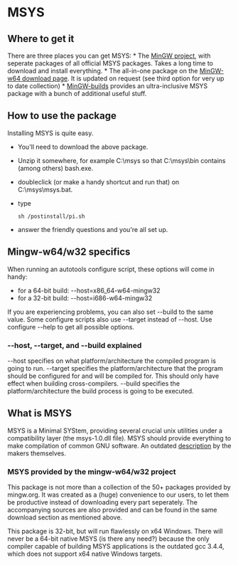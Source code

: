 # MSYS

## Where to get it

There are three places you can get MSYS: \* The [MinGW
project](https://sourceforge.net/projects/mingw/files/MSYS/), with
seperate packages of all official MSYS packages. Takes a long time to
download and install everything. \* The all-in-one package on the
[MinGW-w64 download
page](http://sourceforge.net/projects/mingw-w64/files/External%20binary%20packages%20%28Win64%20hosted%29/MSYS%20%2832-bit%29/).
It is updated on request (see third option for very up to date
collection) \*
[MinGW-builds](http://sourceforge.net/projects/mingwbuilds/files/external-binary-packages/)
provides an ultra-inclusive MSYS package with a bunch of additional
useful stuff.

## How to use the package

Installing MSYS is quite easy.

-   You'll need to download the above package.

-   Unzip it somewhere, for example C:\\msys so that C:\\msys\\bin
    contains (among others) bash.exe.

-   doubleclick (or make a handy shortcut and run that) on
    C:\\msys\\msys.bat.

-   type

        sh /postinstall/pi.sh

-   answer the friendly questions and you're all set up.

## Mingw-w64/w32 specifics

When running an autotools configure script, these options will come in
handy:

-   for a 64-bit build: --host=x86\_64-w64-mingw32
-   for a 32-bit build: --host=i686-w64-mingw32

If you are experiencing problems, you can also set --build to the same
value. Some configure scripts also use --target instead of --host. Use
configure --help to get all possible options.

### --host, --target, and --build explained

--host specifies on what platform/architecture the compiled program is
going to run. --target specifies the platform/architecture that the
program should be configured for and will be compiled for. This should
only have effect when building cross-compilers. --build specifies the
platform/architecture the build process is going to be executed.

## What is MSYS

MSYS is a Minimal SYStem, providing several crucial unix utilities under
a compatibility layer (the msys-1.0.dll file). MSYS should provide
everything to make compilation of common GNU software. An outdated
<a href="http://mingw.org/wiki/MSYS" rel="nofollow">description</a> by
the makers themselves.

### MSYS provided by the mingw-w64/w32 project

This package is not more than a collection of the 50+ packages provided
by mingw.org. It was created as a (huge) convenience to our users, to
let them be productive instead of downloading every part seperately. The
accompanying sources are also provided and can be found in the same
download section as mentioned above.

This package is 32-bit, but will run flawlessly on x64 Windows. There
will never be a 64-bit native MSYS (is there any need?) because the only
compiler capable of building MSYS applications is the outdated gcc
3.4.4, which does not support x64 native Windows targets.